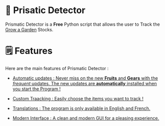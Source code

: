 # 🌱 Prisatic Detector
Prismatic Detector is a __Free__ Python script that allows the user to Track the [Grow a Garden](https://www.roblox.com/games/126884695634066/Grow-a-Garden) Stocks.

# 🗒️ Features
Here are the main features of Prismatic Detector : 
- <ins>Automatic updates<ins> : Never miss on the new __Fruits__ and __Gears__ with the _frequent_ updates. The new updates are **automatically** installed when you start the Program !

- <ins>Custom Traacking<ins> : Easily choose the items you want to track !

- <ins>Translations<ins> : The program is only available in English and French.

- <ins>Modern Interface<ins> : A clean and modern GUI for a pleasing experience.
